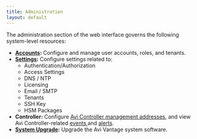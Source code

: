 ```yaml
---
title: Administration
layout: default
---
```

The administration section of the web interface governs the following system-level resources:

* **<a href="/docs/latest/user-accounts">Accounts</a>:** Configure and manage user accounts, roles, and tenants.
* **<a href="/docs/latest/administrative-settings">Settings</a>:** Configure settings related to:  
    * Authentication/Authorization
    * Access Settings
    * DNS / NTP
    * Licensing
    * Email / SMTP
    * Tenants
    * SSH Key
    * HSM Packages
* **Controller:** Configure <a href="/docs/latest/avi-controller-analytics-page">Avi Controller management addresses</a>, and view Avi Controller-related <a href="/docs/latest/avi-controller-events-log">events </a>and <a href="/docs/latest/avi-controller-alerts-log">alerts</a>.
* **<a href="/docs/latest/upgrading-the-vantage-software">System Upgrade</a>:** Upgrade the Avi Vantage system software.  